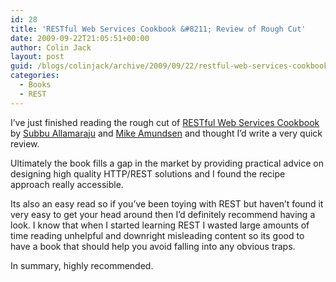 ```yaml
---
id: 28
title: 'RESTful Web Services Cookbook &#8211; Review of Rough Cut'
date: 2009-09-22T21:05:51+00:00
author: Colin Jack
layout: post
guid: /blogs/colinjack/archive/2009/09/22/restful-web-services-cookbook-review-of-rough-cut.aspx
categories:
  - Books
  - REST
---
```

I&#8217;ve just finished reading the rough cut of [RESTful Web Services Cookbook](http://www.restful-webservices-cookbook.org/) by [Subbu Allamaraju](http://www.subbu.org/) and [Mike Amundsen](http://www.amundsen.com/blog/) and thought I&#8217;d write a very quick review. 

Ultimately the book fills a gap in the market by providing practical advice on designing high quality HTTP/REST solutions and I found the recipe approach really accessible. 

Its also an easy read so if you&#8217;ve been toying with REST but haven&#8217;t found it very easy to get your head around then I&#8217;d definitely recommend having a look. I know that when I started learning REST I wasted large amounts of time reading unhelpful and downright misleading content so its good to have a book that should help you avoid falling into any obvious traps.

In summary, highly recommended.